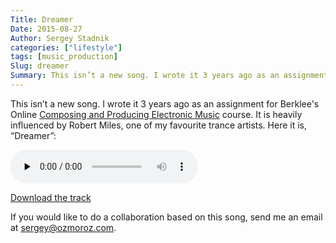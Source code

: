 ```yaml
---
Title: Dreamer
Date: 2015-08-27
Author: Sergey Stadnik
categories: ["lifestyle"]
tags: [music_production]
Slug: dreamer
Summary: This isn’t a new song. I wrote it 3 years ago as an assignment for Berklee's Online Composing and Producing Electronic Music course.
---
```


This isn’t a new song. I wrote it 3 years ago as an assignment for Berklee's Online [Composing and Producing Electronic Music](http://online.berklee.edu/courses/composing-and-producing-electronic-music-1) course.
It is heavily influenced by Robert Miles, one of my favourite trance artists. Here it is, “Dreamer”:

<div>
<audio name="Dreamer" controls "controls" preload="none">
    Your user agent does not support the HTML5 Audio element.
	<source src="https://ozmoroz-pub.s3.amazonaws.com/music/Dreamer.mp3" type='audio/mpeg'>
</audio>
</div>

<a href="https://ozmoroz-pub.s3.amazonaws.com/music/Dreamer.mp3" download target="_blank">Download the track</a>

If you would like to do a collaboration based on this song, send me an email at <sergey@ozmoroz.com>.
